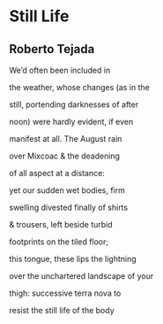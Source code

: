 # Still Life
## Roberto Tejada
We’d often
been included in

the weather, whose
changes (as in the

still, portending
darknesses of after

noon) were hardly
evident, if even

manifest at all.
The August rain

over Mixcoac
& the deadening

of all aspect
at a distance:

yet our sudden
wet bodies, firm

swelling divested
finally of shirts

& trousers, left
beside turbid

footprints on
the tiled floor;

this tongue, these
lips the lightning

over the unchartered
landscape of your

thigh: successive
terra nova to

resist the still
life of the body